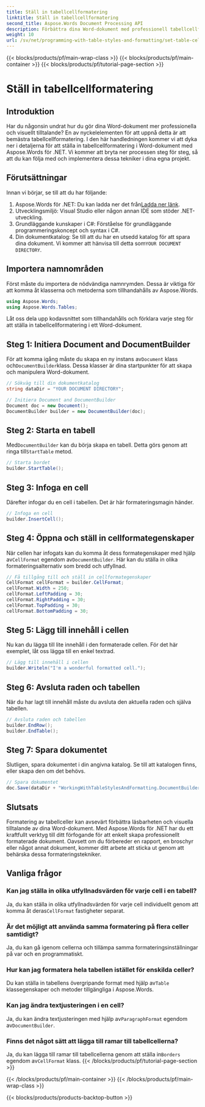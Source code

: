 ```yaml
---
title: Ställ in tabellcellformatering
linktitle: Ställ in tabellcellformatering
second_title: Aspose.Words Document Processing API
description: Förbättra dina Word-dokument med professionell tabellcellformatering med Aspose.Words för .NET. Denna steg-för-steg-guide förenklar processen för dig.
weight: 10
url: /sv/net/programming-with-table-styles-and-formatting/set-table-cell-formatting/
---
```


{{< blocks/products/pf/main-wrap-class >}}
{{< blocks/products/pf/main-container >}}
{{< blocks/products/pf/tutorial-page-section >}}

# Ställ in tabellcellformatering

## Introduktion

Har du någonsin undrat hur du gör dina Word-dokument mer professionella och visuellt tilltalande? En av nyckelelementen för att uppnå detta är att bemästra tabellcellformatering. I den här handledningen kommer vi att dyka ner i detaljerna för att ställa in tabellcellformatering i Word-dokument med Aspose.Words för .NET. Vi kommer att bryta ner processen steg för steg, så att du kan följa med och implementera dessa tekniker i dina egna projekt.

## Förutsättningar

Innan vi börjar, se till att du har följande:

1.  Aspose.Words för .NET: Du kan ladda ner det från[Ladda ner länk](https://releases.aspose.com/words/net/).
2. Utvecklingsmiljö: Visual Studio eller någon annan IDE som stöder .NET-utveckling.
3. Grundläggande kunskaper i C#: Förståelse för grundläggande programmeringskoncept och syntax i C#.
4.  Din dokumentkatalog: Se till att du har en utsedd katalog för att spara dina dokument. Vi kommer att hänvisa till detta som`YOUR DOCUMENT DIRECTORY`.

## Importera namnområden

Först måste du importera de nödvändiga namnrymden. Dessa är viktiga för att komma åt klasserna och metoderna som tillhandahålls av Aspose.Words.

```csharp
using Aspose.Words;
using Aspose.Words.Tables;
```

Låt oss dela upp kodavsnittet som tillhandahålls och förklara varje steg för att ställa in tabellcellformatering i ett Word-dokument.

## Steg 1: Initiera Document and DocumentBuilder

 För att komma igång måste du skapa en ny instans av`Document` klass och`DocumentBuilder`klass. Dessa klasser är dina startpunkter för att skapa och manipulera Word-dokument.

```csharp
// Sökväg till din dokumentkatalog
string dataDir = "YOUR DOCUMENT DIRECTORY";

// Initiera Document and DocumentBuilder
Document doc = new Document();
DocumentBuilder builder = new DocumentBuilder(doc);
```

## Steg 2: Starta en tabell

 Med`DocumentBuilder` kan du börja skapa en tabell. Detta görs genom att ringa till`StartTable` metod.

```csharp
// Starta bordet
builder.StartTable();
```

## Steg 3: Infoga en cell

Därefter infogar du en cell i tabellen. Det är här formateringsmagin händer.

```csharp
// Infoga en cell
builder.InsertCell();
```

## Steg 4: Öppna och ställ in cellformategenskaper

 När cellen har infogats kan du komma åt dess formategenskaper med hjälp av`CellFormat` egendom av`DocumentBuilder`. Här kan du ställa in olika formateringsalternativ som bredd och utfyllnad.

```csharp
// Få tillgång till och ställ in cellformategenskaper
CellFormat cellFormat = builder.CellFormat;
cellFormat.Width = 250;
cellFormat.LeftPadding = 30;
cellFormat.RightPadding = 30;
cellFormat.TopPadding = 30;
cellFormat.BottomPadding = 30;
```

## Steg 5: Lägg till innehåll i cellen

Nu kan du lägga till lite innehåll i den formaterade cellen. För det här exemplet, låt oss lägga till en enkel textrad.

```csharp
// Lägg till innehåll i cellen
builder.Writeln("I'm a wonderful formatted cell.");
```

## Steg 6: Avsluta raden och tabellen

När du har lagt till innehåll måste du avsluta den aktuella raden och själva tabellen.

```csharp
// Avsluta raden och tabellen
builder.EndRow();
builder.EndTable();
```

## Steg 7: Spara dokumentet

Slutligen, spara dokumentet i din angivna katalog. Se till att katalogen finns, eller skapa den om det behövs.

```csharp
// Spara dokumentet
doc.Save(dataDir + "WorkingWithTableStylesAndFormatting.DocumentBuilderSetTableCellFormatting.docx");
```

## Slutsats

Formatering av tabellceller kan avsevärt förbättra läsbarheten och visuella tilltalande av dina Word-dokument. Med Aspose.Words för .NET har du ett kraftfullt verktyg till ditt förfogande för att enkelt skapa professionellt formaterade dokument. Oavsett om du förbereder en rapport, en broschyr eller något annat dokument, kommer ditt arbete att sticka ut genom att behärska dessa formateringstekniker.

## Vanliga frågor

### Kan jag ställa in olika utfyllnadsvärden för varje cell i en tabell?
 Ja, du kan ställa in olika utfyllnadsvärden för varje cell individuellt genom att komma åt deras`CellFormat` fastigheter separat.

### Är det möjligt att använda samma formatering på flera celler samtidigt?
Ja, du kan gå igenom cellerna och tillämpa samma formateringsinställningar på var och en programmatiskt.

### Hur kan jag formatera hela tabellen istället för enskilda celler?
 Du kan ställa in tabellens övergripande format med hjälp av`Table` klassegenskaper och metoder tillgängliga i Aspose.Words.

### Kan jag ändra textjusteringen i en cell?
 Ja, du kan ändra textjusteringen med hjälp av`ParagraphFormat` egendom av`DocumentBuilder`.

### Finns det något sätt att lägga till ramar till tabellcellerna?
 Ja, du kan lägga till ramar till tabellcellerna genom att ställa in`Borders` egendom av`CellFormat` klass.
{{< /blocks/products/pf/tutorial-page-section >}}

{{< /blocks/products/pf/main-container >}}
{{< /blocks/products/pf/main-wrap-class >}}

{{< blocks/products/products-backtop-button >}}

